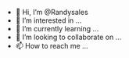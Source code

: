 - 👋 Hi, I’m @Randysales
- 👀 I’m interested in ...
- 🌱 I’m currently learning ...
- 💞️ I’m looking to collaborate on ...
- 📫 How to reach me ...

<!---
Randysales/Randysales is a ✨ special ✨ repository because its `README.md` (this file) appears on your GitHub profile.
You can click the Preview link to take a look at your changes.
--->
